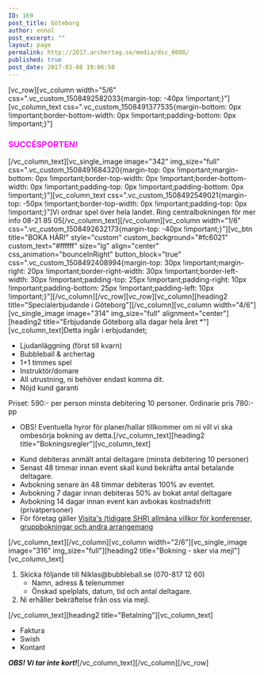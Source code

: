 ```yaml
---
ID: 169
post_title: Göteborg
author: ennol
post_excerpt: ""
layout: page
permalink: http://2017.archertag.se/media/dsc_0088/
published: true
post_date: 2017-03-08 19:06:50
---
```

[vc_row][vc_column width="5/6" css=".vc_custom_1508492582033{margin-top: -40px !important;}"][vc_column_text css=".vc_custom_1508491377535{margin-bottom: 0px !important;border-bottom-width: 0px !important;padding-bottom: 0px !important;}"]
<h3><span style="color: #ff00ff;"><strong>SUCCÉSPORTEN!</strong></span></h3>
[/vc_column_text][vc_single_image image="342" img_size="full" css=".vc_custom_1508491684320{margin-top: 0px !important;margin-bottom: 0px !important;border-top-width: 0px !important;border-bottom-width: 0px !important;padding-top: 0px !important;padding-bottom: 0px !important;}"][vc_column_text css=".vc_custom_1508492549021{margin-top: -50px !important;border-top-width: 0px !important;padding-top: 0px !important;}"]Vi ordnar spel över hela landet. Ring centralbokningen för mer info 08-21 85 05[/vc_column_text][/vc_column][vc_column width="1/6" css=".vc_custom_1508492632173{margin-top: -40px !important;}"][vc_btn title="BOKA HÄR!" style="custom" custom_background="#fc6021" custom_text="#ffffff" size="lg" align="center" css_animation="bounceInRight" button_block="true" css=".vc_custom_1508492408994{margin-top: 30px !important;margin-right: 20px !important;border-right-width: 30px !important;border-left-width: 30px !important;padding-top: 25px !important;padding-right: 10px !important;padding-bottom: 25px !important;padding-left: 10px !important;}"][/vc_column][/vc_row][vc_row][vc_column][heading2 title="Specialerbjudande i Göteborg"][/vc_column][vc_column width="4/6"][vc_single_image image="314" img_size="full" alignment="center"][heading2 title="Erbjudande Göteborg alla dagar hela året *"][vc_column_text]Detta ingår i erbjudandet;
<ul>
 	<li>Ljudanläggning (först till kvarn)</li>
 	<li>Bubbleball &amp; archertag</li>
 	<li>1+1 timmes spel</li>
 	<li>Instruktör/domare</li>
 	<li>All utrustning, ni behöver endast komma dit.</li>
 	<li>Nöjd kund garanti</li>
</ul>
Priset: 590:- per person minsta debitering 10 personer.
Ordinarie pris 780:-pp

* OBS! Eventuella hyror för planer/hallar tillkommer om ni vill vi ska ombesörja bokning av detta.[/vc_column_text][heading2 title="Bokningsregler"][vc_column_text]
<ul>
 	<li>Kund debiteras anmält antal deltagare (minsta debitering 10 personer)</li>
 	<li>Senast 48 timmar innan event skall kund bekräfta antal betalande deltagare.</li>
 	<li>Avbokning senare än 48 timmar debiteras 100% av eventet.</li>
 	<li>Avbokning 7 dagar innan debiteras 50% av bokat antal deltagare</li>
 	<li>Avbokning 14 dagar innan event kan avbokas kostnadsfritt (privatpersoner)</li>
 	<li>För företag gäller <a href="http://www.visita.se/globalassets/mitt-foretag/bokningsregler/allmanna-villkor141101_konferenser_gruppbokningar.pdf" target="_blank" rel="noopener">Visita's (tidigare SHR) allmäna villkor för konferenser, gruppbokningar och andra arrangemang</a></li>
</ul>
[/vc_column_text][/vc_column][vc_column width="2/6"][vc_single_image image="316" img_size="full"][heading2 title="Bokning - sker via mejl"][vc_column_text]
<ol>
 	<li>Skicka följande till Niklas@bubbleball.se
(070-817 12 60)
<ul>
 	<li>Namn, adress &amp; telenummer</li>
 	<li>Önskad spelplats, datum, tid och antal deltagare.</li>
</ul>
</li>
 	<li>Ni erhåller bekräftelse från oss via mejl.</li>
</ol>
[/vc_column_text][heading2 title="Betalning"][vc_column_text]
<ul>
 	<li>Faktura</li>
 	<li>Swish</li>
 	<li>Kontant​</li>
</ul>
<strong><em>OBS! Vi tar inte kort!</em></strong>[/vc_column_text][/vc_column][/vc_row]